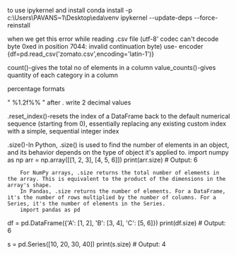 to use ipykernel and install
conda install -p c:\Users\PAVANS~1\Desktop\eda\venv ipykernel --update-deps --force-reinstall

when we get this error while reading .csv file (utf-8' codec can't decode byte 0xed in position 7044: invalid continuation byte)
use- encoder {df=pd.read_csv('zomato.csv',encoding='latin-1')}



count()-gives the total no of elements in a column
value_counts()-gives quantity of each category in a column



percentage formats

" %1.2f%% "
     after . write 2 decimal values


.reset_index()-resets the index of a DataFrame back to the default numerical sequence (starting from 0), essentially replacing any existing custom index with a simple, sequential integer index


.size()-In Python, .size() is used to find the number of elements in an object, and its behavior depends on the type of object it's applied to.
import numpy as np
arr = np.array([[1, 2, 3], [4, 5, 6]])
print(arr.size) # Output: 6


        For NumPy arrays, .size returns the total number of elements in the array. This is equivalent to the product of the dimensions in the array's shape.
        In Pandas, .size returns the number of elements. For a DataFrame, it's the number of rows multiplied by the number of columns. For a Series, it's the number of elements in the Series.
        import pandas as pd


df = pd.DataFrame({'A': [1, 2], 'B': [3, 4], 'C': [5, 6]})
print(df.size) # Output: 6

s = pd.Series([10, 20, 30, 40])
print(s.size) # Output: 4